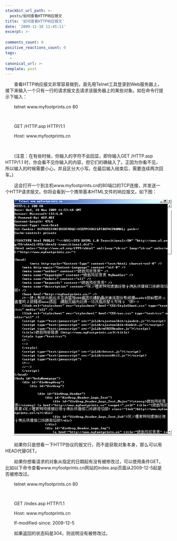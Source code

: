 ```yaml
---
stackbit_url_path: >-
  posts/如何查看HTTP响应报文
title: '如何查看HTTP响应报文'
date: '2009-11-18 11:45:11'
excerpt: >-
  
comments_count: 0
positive_reactions_count: 0
tags: 
  - 
canonical_url: >-
template: post
---
```

<div style="text-indent: 2em;"><p>查看HTTP响应报文非常容易做到，首先用Telnet工具登录到Web服务器上，接下来输入一个只有一行的请求报文去请求该服务器上的某些对象。如在命令行提示下输入：</p><p>telnet www.myfootprints.cn 80</p><p>&nbsp;</p><p>GET /HTTP.asp HTTP/1.1</p><p>Host: www.myfootprints.cn</p><p>&nbsp;</p><p>(注意：在有些时候，你输入的字符不会回显，即你输入GET /HTTP.asp HTTP/1.1 时，你会看不见你输入的内容，但它们的确输入了。正因为你看不见，所以输入的时候需要小心，并且区分大小写。在最后输入结束后，需要连续两次回车。)</p><p>这会打开一个到主机www.myfootprints.cn的80端口的TCP连接，并发送一个HTTP请求报文。你将会看到一个携带基本HTML文件的响应报文。如下图：</p><p><img onload="ResizeImage(this,520)" alt="" title="" src="https://raw.githubusercontent.com/Jeff-Tian/blogengine.net/master/Source/BlogEngine/BlogEngine.NET/App_Data/files/image_407.png"></p><p>如果你只是想看一下HTTP协议的报文行，而不是获取对象本身，那么可以用HEAD代替GET。</p><p>如果你想看请求的对象从指定的日期起有没有被修改过，可以使用条件GET。比如以下命令查看www.myfootprints.cn网站的index.asp页面从2009-12-5起是否被修改过。</p><p>telnet www.myfootprints.cn 80</p><p>&nbsp;</p><p>GET /index.asp HTTP/1.1</p><p>Host: www.myfootprints.cn</p><p>If-modified-since: 2009-12-5</p><p>如果返回的状态码是304，则说明没有被修改过。</p></div>